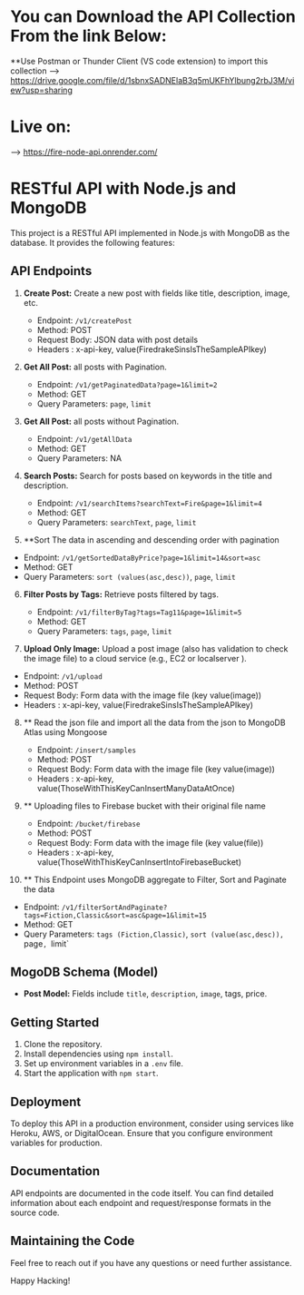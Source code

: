 # You can Download the API Collection From the link Below:
**Use Postman or Thunder Client (VS code extension) to import this collection
--> https://drive.google.com/file/d/1sbnxSADNElaB3q5mUKFhYlbung2rbJ3M/view?usp=sharing


# Live on:
--> https://fire-node-api.onrender.com/


# RESTful API with Node.js and MongoDB

This project is a RESTful API implemented in Node.js with MongoDB as the database.
It provides the following features:

## API Endpoints


1. **Create Post:** Create a new post with fields like title, description, image, etc.

   - Endpoint: `/v1/createPost`
   - Method: POST
   - Request Body: JSON data with post details
   - Headers : x-api-key, value(FiredrakeSinsIsTheSampleAPIkey)

2. **Get All Post:** all posts with Pagination.

    - Endpoint: `/v1/getPaginatedData?page=1&limit=2`
    - Method: GET
    - Query Parameters: `page`, `limit`

3. **Get All Post:** all posts without Pagination.

    - Endpoint: `/v1/getAllData`
    - Method: GET
    - Query Parameters: NA

4. **Search Posts:** Search for posts based on keywords in the title and description.

   - Endpoint: `/v1/searchItems?searchText=Fire&page=1&limit=4`
   - Method: GET
   - Query Parameters: `searchText`, `page`, `limit`


5. **Sort The data in ascending and descending order with pagination

 - Endpoint: `/v1/getSortedDataByPrice?page=1&limit=14&sort=asc`
 - Method: GET
 - Query Parameters: `sort (values(asc,desc))`, `page`, `limit`

6. **Filter Posts by Tags:** Retrieve posts filtered by tags.

   - Endpoint: `/v1/filterByTag?tags=Tag11&page=1&limit=5`
   - Method: GET
   - Query Parameters: `tags`, `page`, `limit`

7.  **Upload Only Image:** Upload a post image (also has validation to check the image file) to a cloud service (e.g., EC2 or localserver ).

   - Endpoint: `/v1/upload`
   - Method: POST
   - Request Body: Form data with the image file (key value(image))
   - Headers : x-api-key, value(FiredrakeSinsIsTheSampleAPIkey)

8. ** Read the json file and import all the data from the json to MongoDB Atlas using Mongoose

   - Endpoint: `/insert/samples`
   - Method: POST
   - Request Body: Form data with the image file (key value(image))
   - Headers : x-api-key, value(ThoseWithThisKeyCanInsertManyDataAtOnce)

9. ** Uploading files to Firebase bucket with their original file name

   - Endpoint: `/bucket/firebase`
   - Method: POST
   - Request Body: Form data with the image file (key value(file))
   - Headers : x-api-key, value(ThoseWithThisKeyCanInsertIntoFirebaseBucket)


10. ** This Endpoint uses MongoDB aggregate to Filter, Sort and Paginate the data

   - Endpoint: `/v1/filterSortAndPaginate?tags=Fiction,Classic&sort=asc&page=1&limit=15`
   - Method: GET
   - Query Parameters: `tags (Fiction,Classic)`, `sort (value(asc,desc)), `page`, `limit`






   
## MogoDB Schema (Model)

- **Post Model:** Fields include `title`, `description`, `image`, tags, price.

## Getting Started

1. Clone the repository.
2. Install dependencies using `npm install`.
3. Set up environment variables in a `.env` file.
4. Start the application with `npm start`.

## Deployment

To deploy this API in a production environment, consider using services like Heroku, AWS, or DigitalOcean.
Ensure that you configure environment variables for production.

## Documentation

API endpoints are documented in the code itself. 
You can find detailed information about each endpoint and request/response formats in the source code.

## Maintaining the Code

Feel free to reach out if you have any questions or need further assistance.



Happy Hacking!

